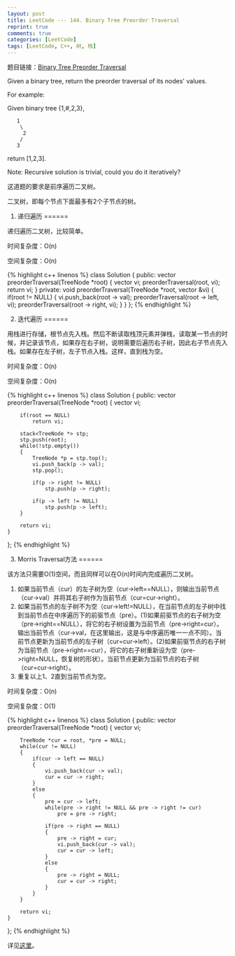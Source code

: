 ```yaml
---
layout: post
title: LeetCode --- 144. Binary Tree Preorder Traversal
reprint: true
comments: true
categories: [LeetCode]
tags: [LeetCode, C++, 树, 栈]
---
```



题目链接：[Binary Tree Preorder Traversal](https://oj.leetcode.com/problems/binary-tree-preorder-traversal/ ) 

Given a binary tree, return the preorder traversal of its nodes' values. 

For example: 

Given binary tree {1,#,2,3}, 

       1 
        \ 
         2 
        / 
       3 

return [1,2,3]. 

Note: Recursive solution is trivial, could you do it iteratively? 

这道题的要求是前序遍历二叉树。

二叉树，即每个节点下面最多有2个子节点的树。

1. 递归遍历
======

递归遍历二叉树，比较简单。

时间复杂度：O(n)

空间复杂度：O(n)

{% highlight c++ linenos %}
class Solution
{
public:
    vector<int> preorderTraversal(TreeNode *root)
    {
        vector<int> vi;
        preorderTraversal(root, vi);
        return vi; 
    }
private:
    void preorderTraversal(TreeNode *root, vector<int> &vi)
    {
        if(root != NULL)
        {
            vi.push_back(root -> val);
            preorderTraversal(root -> left, vi);
            preorderTraversal(root -> right, vi);
        }
    }
};
{% endhighlight %}

2. 迭代遍历
======

用栈进行存储，根节点先入栈。然后不断读取栈顶元素并弹栈，读取某一节点的时候，并记录该节点，如果存在右子树，说明需要后遍历右子树，因此右子节点先入栈。如果存在左子树，左子节点入栈。这样，直到栈为空。

时间复杂度：O(n)

空间复杂度：O(n)

{% highlight c++ linenos %}
class Solution
{
public:
    vector<int> preorderTraversal(TreeNode *root)
    {
        vector<int> vi;
        
        if(root == NULL)
            return vi;
        
        stack<TreeNode *> stp;
        stp.push(root);
        while(!stp.empty())
        {
            TreeNode *p = stp.top();
            vi.push_back(p -> val);
            stp.pop();
            
            if(p -> right != NULL)
                stp.push(p -> right);
            
            if(p -> left != NULL)
                stp.push(p -> left);
        }
        
        return vi; 
    }
};
{% endhighlight %}

3. Morris Traversal方法
======

该方法只需要O(1)空间，而且同样可以在O(n)时间内完成遍历二叉树。

1. 如果当前节点（cur）的左子树为空（cur->left==NULL），则输出当前节点（cur->val）并将其右子树作为当前节点（cur=cur->right）。
2. 如果当前节点的左子树不为空（cur->left!=NULL），在当前节点的左子树中找到当前节点在中序遍历下的前驱节点（pre）。(1)如果前驱节点的右子树为空（pre->right==NULL），将它的右子树设置为当前节点（pre->right=cur）。输出当前节点（cur->val，在这里输出，这是与中序遍历唯一一点不同）。当前节点更新为当前节点的左子树（cur=cur->left）。(2)如果前驱节点的右子树为当前节点（pre->right==cur），将它的右子树重新设为空（pre->right=NULL，恢复树的形状）。当前节点更新为当前节点的右子树（cur=cur->right）。
3. 重复以上1、2直到当前节点为空。

时间复杂度：O(n)

空间复杂度：O(1)

{% highlight c++ linenos %}
class Solution
{
public:
    vector<int> preorderTraversal(TreeNode *root)
    {
        vector<int> vi;
        
        TreeNode *cur = root, *pre = NULL;
        while(cur != NULL)
        {
            if(cur -> left == NULL)
            {
                vi.push_back(cur -> val);
                cur = cur -> right;
            }
            else
            {
                pre = cur -> left;
                while(pre -> right != NULL && pre -> right != cur)
                    pre = pre -> right;
                
                if(pre -> right == NULL)
                {
                    pre -> right = cur;
                    vi.push_back(cur -> val);
                    cur = cur -> left;
                }
                else
                {
                    pre -> right = NULL;
                    cur = cur -> right;
                }
            }
        }
        
        return vi; 
    }
};
{% endhighlight %}

详见[这里](http://www.cnblogs.com/AnnieKim/archive/2013/06/15/morristraversal.html )。
